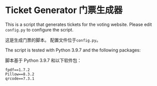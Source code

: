 # Ticket Generator 门票生成器

This is a script that generates tickets for the voting website.
Please edit `config.py` to configure the script.

这是生成门票的脚本。
配置文件位于`config.py`。

The script is tested with Python 3.9.7 and the following packages:

脚本基于 Python 3.9.7 和以下软件包：

```
fpdf==1.7.2
Pillow==8.3.2
qrcode==7.3.1
```

